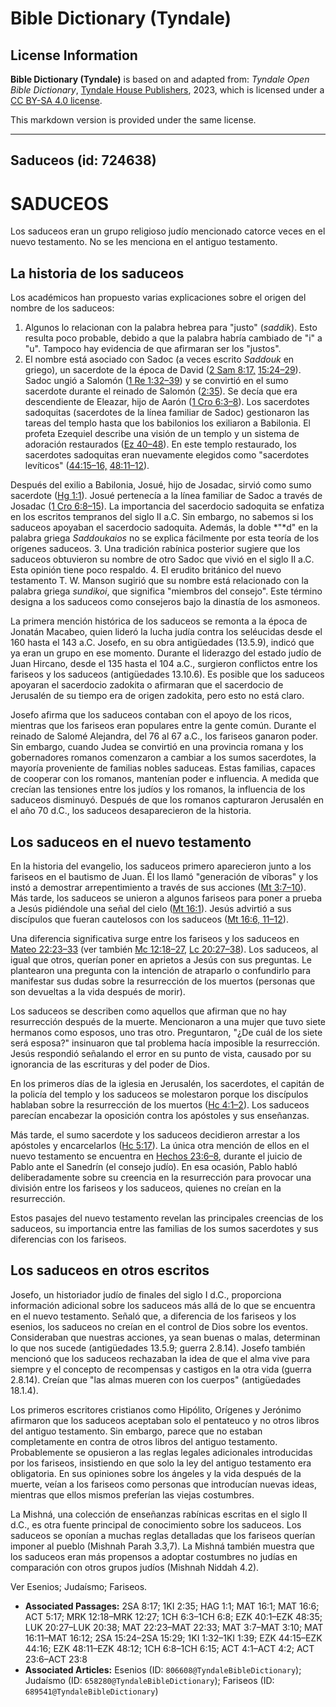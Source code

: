 # Bible Dictionary (Tyndale)

## License Information

**Bible Dictionary (Tyndale)** is based on and adapted from: _Tyndale Open Bible Dictionary_, [Tyndale House Publishers](https://tyndaleopenresources.com/), 2023, which is licensed under a [CC BY-SA 4.0 license](https://creativecommons.org/licenses/by-sa/4.0/legalcode.en).

This markdown version is provided under the same license.



--------------------------------

## Saduceos (id: 724638)

SADUCEOS
========

Los saduceos eran un grupo religioso judío mencionado catorce veces en el nuevo testamento. No se les menciona en el antiguo testamento.

La historia de los saduceos
---------------------------

Los académicos han propuesto varias explicaciones sobre el origen del nombre de los saduceos:

1. Algunos lo relacionan con la palabra hebrea para "justo" (*saddik*). Esto resulta poco probable, debido a que la palabra habría cambiado de "i" a "u". Tampoco hay evidencia de que afirmaran ser los "justos".
2. El nombre está asociado con Sadoc (a veces escrito *Saddouk* en griego), un sacerdote de la época de David ([2 Sam 8:17,](https://ref.ly/2Sam8:17) [15:24–29](https://ref.ly/2Sam15:24-2Sam15:29)). Sadoc ungió a Salomón ([1 Re 1:32–39](https://ref.ly/1Kgs1:32-1Kgs1:39)) y se convirtió en el sumo sacerdote durante el reinado de Salomón ([2:35](https://ref.ly/1Kgs2:35)). Se decía que era descendiente de Eleazar, hijo de Aarón ([1 Cro 6:3–8](https://ref.ly/1Chr6:3-1Chr6:8)). Los sacerdotes sadoquitas (sacerdotes de la línea familiar de Sadoc) gestionaron las tareas del templo hasta que los babilonios los exiliaron a Babilonia. El profeta Ezequiel describe una visión de un templo y un sistema de adoración restaurados ([Ez 40–48](https://ref.ly/Ezek40:1-Ezek48:35)). En este templo restaurado, los sacerdotes sadoquitas eran nuevamente elegidos como "sacerdotes levíticos" ([44:15–16,](https://ref.ly/Ezek44:15-Ezek44:16) [48:11–12](https://ref.ly/Ezek48:11-Ezek48:12)). 
  
Después del exilio a Babilonia, Josué, hijo de Josadac, sirvió como sumo sacerdote ([Hg 1:1](https://ref.ly/Hag1:1)). Josué pertenecía a la línea familiar de Sadoc a través de Josadac ([1 Cro 6:8–15](https://ref.ly/1Chr6:8-1Chr6:15)). La importancia del sacerdocio sadoquita se enfatiza en los escritos tempranos del siglo II a.C. Sin embargo, no sabemos si los saduceos apoyaban el sacerdocio sadoquita. Además, la doble *"*d" en la palabra griega *Saddoukaios* no se explica fácilmente por esta teoría de los orígenes saduceos.
3. Una tradición rabínica posterior sugiere que los saduceos obtuvieron su nombre de otro Sadoc que vivió en el siglo II a.C. Esta opinión tiene poco respaldo.
4. El erudito británico del nuevo testamento T. W. Manson sugirió que su nombre está relacionado con la palabra griega *sundikoi*, que significa "miembros del consejo". Este término designa a los saduceos como consejeros bajo la dinastía de los asmoneos.

La primera mención histórica de los saduceos se remonta a la época de Jonatán Macabeo, quien lideró la lucha judía contra los seléucidas desde el 160 hasta el 143 a.C. Josefo, en su obra antigüedades (13\.5\.9\), indicó que ya eran un grupo en ese momento. Durante el liderazgo del estado judío de Juan Hircano, desde el 135 hasta el 104 a.C., surgieron conflictos entre los fariseos y los saduceos (antigüedades 13\.10\.6\). Es posible que los saduceos apoyaran el sacerdocio zadokita o afirmaran que el sacerdocio de Jerusalén de su tiempo era de origen zadokita, pero esto no está claro.

Josefo afirma que los saduceos contaban con el apoyo de los ricos, mientras que los fariseos eran populares entre la gente común. Durante el reinado de Salomé Alejandra, del 76 al 67 a.C., los fariseos ganaron poder. Sin embargo, cuando Judea se convirtió en una provincia romana y los gobernadores romanos comenzaron a cambiar a los sumos sacerdotes, la mayoría proveniente de familias nobles saduceas. Estas familias, capaces de cooperar con los romanos, mantenían poder e influencia. A medida que crecían las tensiones entre los judíos y los romanos, la influencia de los saduceos disminuyó. Después de que los romanos capturaron Jerusalén en el año 70 d.C., los saduceos desaparecieron de la historia.

Los saduceos en el nuevo testamento
-----------------------------------

En la historia del evangelio, los saduceos primero aparecieron junto a los fariseos en el bautismo de Juan. Él los llamó "generación de víboras" y los instó a demostrar arrepentimiento a través de sus acciones ([Mt 3:7–10](https://ref.ly/Matt3:7-Matt3:10)). Más tarde, los saduceos se unieron a algunos fariseos para poner a prueba a Jesús pidiéndole una señal del cielo ([Mt 16:1](https://ref.ly/Matt16:1)). Jesús advirtió a sus discípulos que fueran cautelosos con los saduceos ([Mt 16:6, 11–12](https://ref.ly/Matt16:6,Matt16:11-Matt16:12)).

Una diferencia significativa surge entre los fariseos y los saduceos en [Mateo 22:23–33](https://ref.ly/Matt22:23-Matt22:33) (ver también [Mc 12:18–27,](https://ref.ly/Mark12:18-Mark12:27) [Lc 20:27–38](https://ref.ly/Luke20:27-Luke20:38)). Los saduceos, al igual que otros, querían poner en aprietos a Jesús con sus preguntas. Le plantearon una pregunta con la intención de atraparlo o confundirlo para manifestar sus dudas sobre la resurrección de los muertos (personas que son devueltas a la vida después de morir).

Los saduceos se describen como aquellos que afirman que no hay resurrección después de la muerte. Mencionaron a una mujer que tuvo siete hermanos como esposos, uno tras otro. Preguntaron, "¿De cuál de los siete será esposa?" insinuaron que tal problema hacía imposible la resurrección. Jesús respondió señalando el error en su punto de vista, causado por su ignorancia de las escrituras y del poder de Dios.

En los primeros días de la iglesia en Jerusalén, los sacerdotes, el capitán de la policía del templo y los saduceos se molestaron porque los discípulos hablaban sobre la resurrección de los muertos ([Hc 4:1–2](https://ref.ly/Acts4:1-Acts4:2)). Los saduceos parecían encabezar la oposición contra los apóstoles y sus enseñanzas.

Más tarde, el sumo sacerdote y los saduceos decidieron arrestar a los apóstoles y encarcelarlos ([Hc 5:17](https://ref.ly/Acts5:17)). La única otra mención de ellos en el nuevo testamento se encuentra en [Hechos 23:6–8](https://ref.ly/Acts23:6-Acts23:8), durante el juicio de Pablo ante el Sanedrín (el consejo judío). En esa ocasión, Pablo habló deliberadamente sobre su creencia en la resurrección para provocar una división entre los fariseos y los saduceos, quienes no creían en la resurrección.

Estos pasajes del nuevo testamento revelan las principales creencias de los saduceos, su importancia entre las familias de los sumos sacerdotes y sus diferencias con los fariseos.

Los saduceos en otros escritos
------------------------------

Josefo, un historiador judío de finales del siglo I d.C., proporciona información adicional sobre los saduceos más allá de lo que se encuentra en el nuevo testamento. Señaló que, a diferencia de los fariseos y los esenios, los saduceos no creían en el control de Dios sobre los eventos. Consideraban que nuestras acciones, ya sean buenas o malas, determinan lo que nos sucede (antigüedades 13\.5\.9; guerra 2\.8\.14\). Josefo también mencionó que los saduceos rechazaban la idea de que el alma vive para siempre y el concepto de recompensas y castigos en la otra vida (guerra 2\.8\.14\). Creían que "las almas mueren con los cuerpos" (antigüedades 18\.1\.4\).

Los primeros escritores cristianos como Hipólito, Orígenes y Jerónimo afirmaron que los saduceos aceptaban solo el pentateuco y no otros libros del antiguo testamento. Sin embargo, parece que no estaban completamente en contra de otros libros del antiguo testamento. Probablemente se opusieron a las reglas legales adicionales introducidas por los fariseos, insistiendo en que solo la ley del antiguo testamento era obligatoria. En sus opiniones sobre los ángeles y la vida después de la muerte, veían a los fariseos como personas que introducían nuevas ideas, mientras que ellos mismos preferían las viejas costumbres.

La Mishná, una colección de enseñanzas rabínicas escritas en el siglo II d.C., es otra fuente principal de conocimiento sobre los saduceos. Los saduceos se oponían a muchas reglas detalladas que los fariseos querían imponer al pueblo (Mishnah Parah 3\.3,7\). La Mishná también muestra que los saduceos eran más propensos a adoptar costumbres no judías en comparación con otros grupos judíos (Mishnah Niddah 4\.2\).

Ver Esenios; Judaísmo; Fariseos.

* **Associated Passages:** 2SA 8:17; 1KI 2:35; HAG 1:1; MAT 16:1; MAT 16:6; ACT 5:17; MRK 12:18–MRK 12:27; 1CH 6:3–1CH 6:8; EZK 40:1–EZK 48:35; LUK 20:27–LUK 20:38; MAT 22:23–MAT 22:33; MAT 3:7–MAT 3:10; MAT 16:11–MAT 16:12; 2SA 15:24–2SA 15:29; 1KI 1:32–1KI 1:39; EZK 44:15–EZK 44:16; EZK 48:11–EZK 48:12; 1CH 6:8–1CH 6:15; ACT 4:1–ACT 4:2; ACT 23:6–ACT 23:8
* **Associated Articles:** Esenios (ID: `806608@TyndaleBibleDictionary`); Judaísmo (ID: `658280@TyndaleBibleDictionary`); Fariseos (ID: `689541@TyndaleBibleDictionary`)

